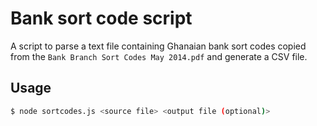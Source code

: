 # Bank sort code script

A script to parse a text file containing Ghanaian bank sort codes copied from the `Bank Branch Sort Codes May 2014.pdf` and generate a CSV file.

## Usage

```bash
$ node sortcodes.js <source file> <output file (optional)>
```